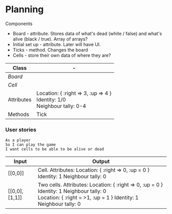 # Planning

Components
- Board - attribute. Stores data of what's dead (white / false) and what's alive (black / true). Array of arrays?
- Initial set up - attribute. Later will have UI.
- Ticks - method. Changes the board
- Cells - store their own data of where they are?

Class| -
-|-
*Board* |
*Cell*|
Attributes | Location: { :right => 3, :up => 4 } <br> Identity: 1/0<br>Neighbour tally: 0-4
Methods | Tick

### User stories
```
As a player
So I can play the game
I want cells to be able to be alive or dead
```

Input | Output
-|-
\[[0,0]] | Cell. Attributes: Location: { :right => 0, :up = 0 } Identity: 1 Neighbour tally: 0
\[[0,0], [1,1]] | Two cells. Attributes: Location: { :right => 0, :up = 0 } Identity: 1 Neighbour tally: 0<br>Location: { :right = >1, :up = 1 } Identity: 1 Neighbour tally: 0
